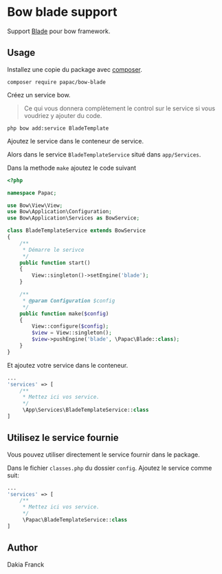 # Bow blade support

Support [Blade](https://laravel.com/docs/5.4/views) pour bow framework.

## Usage

Installez une copie du package avec [composer](https://getcomposer.org).

```
composer require papac/bow-blade
```

Créez un service bow.
> Ce qui vous donnera complètement le control sur le service si vous voudriez y ajouter du code.

```
php bow add:service BladeTemplate
```

Ajoutez le service dans le conteneur de service. 

Alors dans le service `BladeTemplateService` situé dans `app/Services`.

Dans la methode `make` ajoutez le code suivant

```php
<?php

namespace Papac;

use Bow\View\View;
use Bow\Application\Configuration;
use Bow\Application\Services as BowService;

class BladeTemplateService extends BowService
{
    /**
     * Démarre le serivce
     */
    public function start()
    {
        View::singleton()->setEngine('blade');
    }

    /**
     * @param Configuration $config
     */
    public function make($config)
    {
        View::configure($config);
        $view = View::singleton();
        $view->pushEngine('blade', \Papac\Blade::class);
    }
}
```

Et ajoutez votre service dans le conteneur.

```php
...
'services' => [
    /**
     * Mettez ici vos service.
     */
     \App\Services\BladeTemplateService::class
]
```

## Utilisez le service fournie

Vous pouvez utiliser directement le service fournir dans le package.

Dans le fichier `classes.php` du dossier `config`. Ajoutez le service comme suit:

```php
...
'services' => [
    /**
     * Mettez ici vos service.
     */
     \Papac\BladeTemplateService::class
]
```

## Author

Dakia Franck